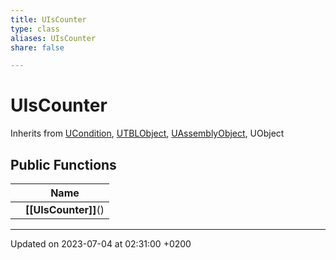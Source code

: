 ```yaml
---
title: UIsCounter
type: class
aliases: UIsCounter
share: false

---
```


# UIsCounter





Inherits from [UCondition](/docs/SDK/Source/Classes/classUCondition.md), [UTBLObject](/docs/SDK/Source/Classes/classUTBLObject.md), [UAssemblyObject](/docs/SDK/Source/Classes/classUAssemblyObject.md), UObject

## Public Functions

|                | Name           |
| -------------- | -------------- |
| | **[[UIsCounter]]**() |

-------------------------------

Updated on 2023-07-04 at 02:31:00 +0200